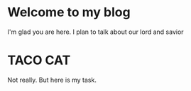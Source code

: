 # Welcome to my blog

I'm glad you are here. I plan to talk about our lord and savior 
# TACO CAT
Not really. But here is my task. 
